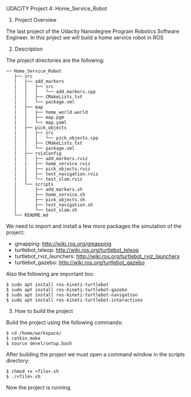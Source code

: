 UDACITY Project 4: Home_Service_Robot

1. Project Overview

The last project of the Udacity Nanodegree Program Robotics Software Engineer. In this priject we will build a home service robot in ROS

2. Description

The project directories are the following:
```
── Home_Service_Robot
   ├── src
   |   ├── add_markers
   |   │   ├── src
   |   │   │   └── add_markers.cpp
   |   │   ├── CMakeLists.txt
   |   |   └── package.xml
   |   ├── map
   |   │   ├── home_world.world
   |   │   ├── map.pgm
   |   │   └── map.yaml
   |   ├── pick_objects
   |   │   ├── src
   |   │   │   └── pick_objects.cpp
   |   │   ├── CMakeLists.txt
   |   |   └── package.xml
   |   ├── rvizConfig
   |   |   ├── add_markers.rviz
   |   |   ├── home_service.rviz
   |   |   ├── pick_objects.rviz
   |   │   ├── test_navigation.rviz
   |   │   └── test_slam.rviz
   |   └── scripts
   │       ├── add_markers.sh
   │       ├── home_service.sh
   │       ├── pick_objects.sh
   │       ├── test_navigation.sh
   │       └── test_slam.sh
   └── README.md 
```

We need to import and install a few more packages the simulation of the project:
- gmapping: http://wiki.ros.org/gmapping
- turtlebot_teleop: http://wiki.ros.org/turtlebot_teleop
- turtlebot_rviz_launchers: http://wiki.ros.org/turtlebot_rviz_launchers
- turtlebot_gazebo: http://wiki.ros.org/turtlebot_gazebo

Also the following are important too:
```
$ sudo apt install ros-kineti-turtlebot
$ sudo apt install ros-kineti-turtlebot-gazebo
$ sudo apt install ros-kineti-turtlebot-navigation
$ sudo apt install ros-kineti-turtlebot-interactions
```


3. How to build the project

Build the project using the following commands:
```
$ cd /home/workspace/
$ catkin_make
$ source devel/setup.bash
```

After building the project we must open a command window in the scripts directory:
```
$ chmod +x <file>.sh
$ ./<file>.sh
```
Now the project is running.

